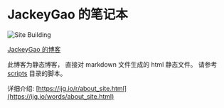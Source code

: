 JackeyGao 的笔记本
=================

![Site Building](https://github.com/jackeyGao/JackeyGao.github.io/workflows/Site%20Building/badge.svg)


[JackeyGao 的博客](https://ijg.io)


此博客为静态博客， 直接对 markdown 文件生成的 html 静态文件。 请参考 [scripts](https://github.com/jackeyGao/JackeyGao.github.io/tree/master/scripts) 目录的脚本。


详细介绍: [https://ijg.io/r/about_site.html](https://ijg.io/words/about_site.html)
